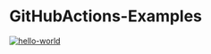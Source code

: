 # GitHubActions-Examples

[![hello-world](https://github.com/DavidTsyganov/GitHubActions-Examples/actions/workflows/hello-world.yml/badge.svg)](https://github.com/DavidTsyganov/GitHubActions-Examples/actions/workflows/hello-world.yml)